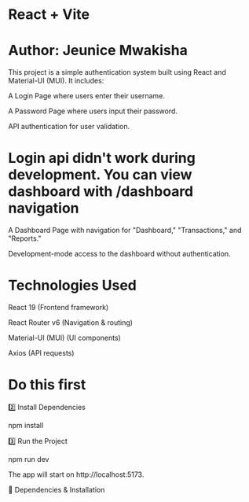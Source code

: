 # React + Vite

# Author: Jeunice Mwakisha

This project is a simple authentication system built using React and Material-UI (MUI). It includes:

A Login Page where users enter their username.

A Password Page where users input their password.

API authentication for user validation.

# Login api didn't work during development. You can view dashboard with /dashboard navigation

A Dashboard Page with navigation for "Dashboard," "Transactions," and "Reports."

Development-mode access to the dashboard without authentication.

# Technologies Used

React 19 (Frontend framework)

React Router v6 (Navigation & routing)

Material-UI (MUI) (UI components)

Axios (API requests)

# Do this first

2️⃣ Install Dependencies

npm install

3️⃣ Run the Project

npm run dev

The app will start on http://localhost:5173.

🔧 Dependencies & Installation
